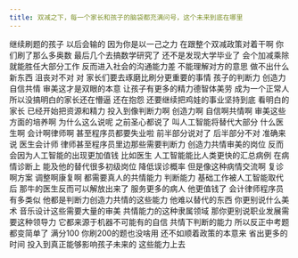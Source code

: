 ```yaml
---
title: 双减之下，每一个家长和孩子的脑袋都充满问号，这个未来到底在哪里
---
```

继续刷题的孩子
以后会输的
因为你是以一己之力
在跟整个双减政策对着干啊
你们刷了那么多奥数
最后几个去搞数学研究了
还不是发现大学毕业了
会个加减乘除就能胜任大部分工作
反而进入社会的沟通能力差
不能理解对方的意思
做不出什么新东西
沮丧对不对
对
家长们要去琢磨比刷分更重要的事情
孩子的判断力
创造力自信共情
审美这才是双眼的本意
让孩子有更多的精力德智体美劳
成为一个正常人
所以没搞明白的家长还在懵逼
还在抱怨
还要继续把鸡娃的事业坚持到底
看明白的家长
已经开始把资源和精力
投入到像判断力啊
创造力啊
自信啊共情啊
审美这些方面的培养啊
为什么这么说呢
之前圣心都说了
叫人工智能将替代大部分
什么医生啊
会计啊律师啊
甚至程序员都要失业啦
前半部分说对了
后半部分不对
准确来说
医生会计师
律师甚至程序员里边那些需要判断力
创造力共情审美的岗位
反而会因为人工智能的出现更加值钱
比如医生
人工智能能比人类更快的汇总病例
在病情诊断上
能及他的替代很多初级岗位
降低误诊概率
但是像这种病情交流啊
复诊啊方案
调整啊康复啊
都需要真人的共情能力
判断能力
基础工作被人工智能取代后
那牛的医生反而可以解放出来了
服务更多的病人
他更值钱了
会计律师程序员有多类似
他都是判断力创造力共情的这些能力
他难以替代的东西
你更别说什么美术
音乐设计这些需要大量的审美
共情能力的这种隶属领域
那你更别说职业发展需要这种领导力
它都来源于机器不可能有的自信
共情下判断的能力
所以反正中考题都变简单了
满分100 你刷200的题也没啥用
还不如顺着政策的本意来
省出更多的时间
投入到真正能够影响孩子未来的
这些能力上去
